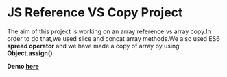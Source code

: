 # JS Reference VS Copy Project

The aim of this project is working on an array reference vs array copy.In order to do that,we used slice and concat array methods.We also used ES6 **spread operator** and we have made a copy of array by using **Object.assign()**.

**Demo [here](https://baydarn.github.io/JS-30/14%20JavaScript%20References%20VS%20Copying/index-START.html)**
  
